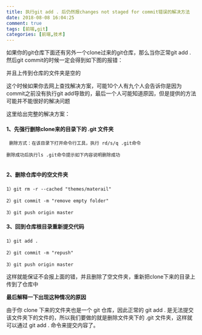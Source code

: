 ```yaml
---
title: 执行git add . 后仍然报changes not staged for commit错误的解决方法
date: 2018-08-08 16:04:25
comment: true
tags: [前端,git]
categories: [前端,技术]
---
```

如果你的git仓库下面还有另外一个clone过来的git仓库，那么当你正常git add . 然后git commit的时候一定会得到如下图的报错：
<img src="Image.png" alt="">

并且上传到仓库的文件夹是空的

这个时候如果你去网上查找解决方案，可能10个人有九个人会告诉你是因为commit之前没有执行git add导致的，最后一个人可能知道原因，但是提供的方法可能并不能很好的解决问题

这里给出完整的解决方案：

#### 1、先强行删除clone来的目录下的 .git 文件夹
     删除方式：在该目录下打开命令行工具，执行 rd/s/q .git命令

    删除成功后执行ls .git命令提示如下内容说明删除成功
<img src="Image2.png" alt="">

#### 2、删除仓库中的空文件夹
    1）git rm -r --cached "themes/materail"

    2）git commit -m "remove empty folder"

    3）git push origin master

 

#### 3、回到仓库根目录重新提交代码
    1）git add .

    2）git commit -m "repush"

    3）git push origin master

 

这样就能保证不会报上面的错，并且删除了空文件夹，重新把clone下来的目录上传到了仓库中

__最后解释一下出现这种情况的原因__

由于你 clone 下来的文件夹也是一个 git 仓库，因此正常的 git add . 是无法提交该文件夹下的文件的，所以我们要做的就是删除文件夹下的 .git 文件夹，这样就可以通过  git add . 命令来提交内容了。